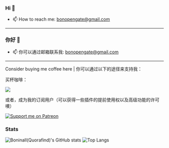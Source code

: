 ### Hi 👋
- 📫 How to reach me: bonopengate@gmail.com

---

### 你好 👋

- 📫 你可以通过邮箱联系我: bonopengate@gmail.com

---

Consider buying me coffee here | 你可以通过以下的途径来支持我：

买杯咖啡：

<a href="https://www.buymeacoffee.com/boninall"><img src="https://img.buymeacoffee.com/button-api/?text=Buy me a coffee&emoji=&slug=boninall&button_colour=6495ED&font_colour=ffffff&font_family=Lato&outline_colour=000000&coffee_colour=FFDD00"></a>

或者，成为我的订阅用户（可以获得一些插件的提前使用权以及高级功能的许可噢）

[![Support me on Patreon](https://img.shields.io/endpoint.svg?url=https%3A%2F%2Fshieldsio-patreon.vercel.app%2Fapi%3Fusername%3Dboninall%26type%3Dpatrons&style=for-the-badge)](https://patreon.com/boninall)

### Stats

![Boninall(Quorafind)'s GitHub stats](https://github-readme-stats.vercel.app/api?username=quorafind&show_icons=true&theme=buefy&hide=stars&hide_rank=true)
![Top Langs](https://github-readme-stats.vercel.app/api/top-langs/?username=quorafind&layout=compact)
